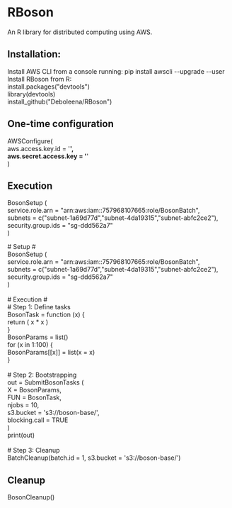 # RBoson
An R library for distributed computing using AWS.

## Installation:
Install AWS CLI from a console running: pip install awscli --upgrade --user\
Install RBoson from R:\
install.packages("devtools")\
library(devtools)\
install_github("Deboleena/RBoson")

## One-time configuration
AWSConfigure(\
  aws.access.key.id = '****',\
  aws.secret.access.key = '****'\
)

## Execution
BosonSetup (\
  service.role.arn = "arn:aws:iam::757968107665:role/BosonBatch",\
  subnets = c("subnet-1a69d77d","subnet-4da19315","subnet-abfc2ce2"),\
  security.group.ids = "sg-ddd562a7"\
)

\# Setup \#\
BosonSetup (\
  service.role.arn = "arn:aws:iam::757968107665:role/BosonBatch",\
  subnets = c("subnet-1a69d77d","subnet-4da19315","subnet-abfc2ce2"),\
  security.group.ids = "sg-ddd562a7"\
)\
\
\# Execution \#\
\# Step 1: Define tasks\
BosonTask = function (x) {\
	return ( x * x )\
}\
BosonParams = list()\
for (x in 1:100) {\
    BosonParams[[x]] = list(x = x)\
}\
\
\# Step 2: Bootstrapping\
out = SubmitBosonTasks (\
  X = BosonParams,\
  FUN = BosonTask,\
  njobs = 10,\
  s3.bucket = 's3://boson-base/',\
  blocking.call = TRUE\
)\
print(out)\
\
\# Step 3: Cleanup\
BatchCleanup(batch.id = 1, s3.bucket = 's3://boson-base/')

## Cleanup
BosonCleanup()